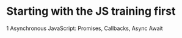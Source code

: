 # Starting with the JS training first 
1 Asynchronous JavaScript: Promises, Callbacks, Async Await


